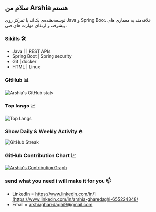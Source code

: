 ## سلام من Arshia هستم

توسعه‌دهنده‌ی بک‌اند با تمرکز روی Java و Spring Boot، علاقه‌مند به معماری های پیشرفته و ارتقای مهارت های فنی .

### Sikills 🛠️ 
- Java | | REST APIs
- Spring Boot | Spring security 
- Git | docker 
- HTML |  Linux

###  GitHub 📊

![Arshia's GitHub stats](https://github-readme-stats.vercel.app/api?username=arshiachillguy&show_icons=true&theme=radical)

### Top langs 📈 

![Top Langs](https://github-readme-stats.vercel.app/api/top-langs/?username=arshiachillguy&layout=compact&theme=radical)

### Show Daily & Weekly Activity 🔥
![GitHub Streak](https://github-readme-streak-stats.herokuapp.com/?user=arshiachillguy&theme=radical)

### GitHub Contribution Chart 📈
[![Arshia's Contribution Graph](https://github-profile-summary-cards.vercel.app/api/cards/profile-details?username=arshiachillguy&theme=radical)](https://github.com/arshiachillguy)



### send what you need i will make it for you 📫 
- LinkedIn = https://www.linkedin.com/in/](https://www.linkedin.com/in/arshia-gharedaghi-655224348/
- Email = arshiagharedaghi9@gmail.com 
